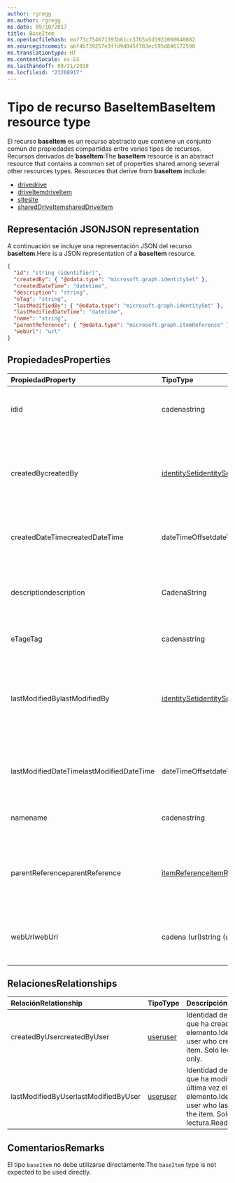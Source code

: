 ```yaml
---
author: rgregg
ms.author: rgregg
ms.date: 09/10/2017
title: BaseItem
ms.openlocfilehash: eaf73cf54671393b61cc37b5a5d1922060640882
ms.sourcegitcommit: abf4b739257e3ffd9d045f783ec595d846172590
ms.translationtype: HT
ms.contentlocale: es-ES
ms.lasthandoff: 08/21/2018
ms.locfileid: "23268917"
---
```

# <a name="baseitem-resource-type"></a><span data-ttu-id="66ce9-102">Tipo de recurso BaseItem</span><span class="sxs-lookup"><span data-stu-id="66ce9-102">BaseItem resource type</span></span>

<span data-ttu-id="66ce9-p101">El recurso **baseItem** es un recurso abstracto que contiene un conjunto común de propiedades compartidas entre varios tipos de recursos. Recursos derivados de **baseItem**:</span><span class="sxs-lookup"><span data-stu-id="66ce9-p101">The **baseItem** resource is an abstract resource that contains a common set of properties shared among several other resources types. Resources that derive from **baseItem** include:</span></span>

* [<span data-ttu-id="66ce9-105">drive</span><span class="sxs-lookup"><span data-stu-id="66ce9-105">drive</span></span>](drive.md)
* [<span data-ttu-id="66ce9-106">driveItem</span><span class="sxs-lookup"><span data-stu-id="66ce9-106">driveItem</span></span>](driveitem.md)
* [<span data-ttu-id="66ce9-107">site</span><span class="sxs-lookup"><span data-stu-id="66ce9-107">site</span></span>](site.md)
* [<span data-ttu-id="66ce9-108">sharedDriveItem</span><span class="sxs-lookup"><span data-stu-id="66ce9-108">sharedDriveItem</span></span>](shareddriveitem.md)

## <a name="json-representation"></a><span data-ttu-id="66ce9-109">Representación JSON</span><span class="sxs-lookup"><span data-stu-id="66ce9-109">JSON representation</span></span>

<span data-ttu-id="66ce9-110">A continuación se incluye una representación JSON del recurso **baseItem**.</span><span class="sxs-lookup"><span data-stu-id="66ce9-110">Here is a JSON representation of a **baseItem** resource.</span></span>

<!-- {
  "blockType": "resource",
  "optionalProperties": [ "createdBy", "lastModifiedBy", "description", "parentReference", "webUrl" ],
  "keyProperty": "id",
  "abstract": true,
  "baseType": "microsoft.graph.entity",
  "@odata.type": "microsoft.graph.baseItem"
}-->

```json
{
  "id": "string (identifier)",
  "createdBy": { "@odata.type": "microsoft.graph.identitySet" },
  "createdDateTime": "datetime",
  "description": "string",
  "eTag": "string",
  "lastModifiedBy": { "@odata.type": "microsoft.graph.identitySet" },
  "lastModifiedDateTime": "datetime",
  "name": "string",
  "parentReference": { "@odata.type": "microsoft.graph.itemReference" },
  "webUrl": "url"
}
```

## <a name="properties"></a><span data-ttu-id="66ce9-111">Propiedades</span><span class="sxs-lookup"><span data-stu-id="66ce9-111">Properties</span></span>

| <span data-ttu-id="66ce9-112">Propiedad</span><span class="sxs-lookup"><span data-stu-id="66ce9-112">Property</span></span>             | <span data-ttu-id="66ce9-113">Tipo</span><span class="sxs-lookup"><span data-stu-id="66ce9-113">Type</span></span>              | <span data-ttu-id="66ce9-114">Descripción</span><span class="sxs-lookup"><span data-stu-id="66ce9-114">Description</span></span>                                                                            |
| :------------------- | :---------------- | :------------------------------------------------------------------------------------- |
| <span data-ttu-id="66ce9-115">id</span><span class="sxs-lookup"><span data-stu-id="66ce9-115">id</span></span>                   | <span data-ttu-id="66ce9-116">cadena</span><span class="sxs-lookup"><span data-stu-id="66ce9-116">string</span></span>            | <span data-ttu-id="66ce9-p102">El identificador único de la unidad. Solo lectura.</span><span class="sxs-lookup"><span data-stu-id="66ce9-p102">The unique identifier of the drive. Read-only.</span></span>                                         |
| <span data-ttu-id="66ce9-119">createdBy</span><span class="sxs-lookup"><span data-stu-id="66ce9-119">createdBy</span></span>            | <span data-ttu-id="66ce9-120">[identitySet][]</span><span class="sxs-lookup"><span data-stu-id="66ce9-120">[identitySet][]</span></span>   | <span data-ttu-id="66ce9-p103">Identidad del usuario, del dispositivo o de la aplicación que ha creado el elemento. Solo lectura.</span><span class="sxs-lookup"><span data-stu-id="66ce9-p103">Identity of the user, device, or application which created the item. Read-only.</span></span>        |
| <span data-ttu-id="66ce9-123">createdDateTime</span><span class="sxs-lookup"><span data-stu-id="66ce9-123">createdDateTime</span></span>      | <span data-ttu-id="66ce9-124">dateTimeOffset</span><span class="sxs-lookup"><span data-stu-id="66ce9-124">dateTimeOffset</span></span>    | <span data-ttu-id="66ce9-p104">Fecha y hora de creación del elemento. Solo lectura.</span><span class="sxs-lookup"><span data-stu-id="66ce9-p104">Date and time of item creation. Read-only.</span></span>                                             |
| <span data-ttu-id="66ce9-127">description</span><span class="sxs-lookup"><span data-stu-id="66ce9-127">description</span></span>          | <span data-ttu-id="66ce9-128">Cadena</span><span class="sxs-lookup"><span data-stu-id="66ce9-128">String</span></span>            | <span data-ttu-id="66ce9-129">Proporciona una descripción del elemento visible para el usuario.</span><span class="sxs-lookup"><span data-stu-id="66ce9-129">Provides a user-visible description of the item. Read-write.</span></span> <span data-ttu-id="66ce9-130">Opcional.</span><span class="sxs-lookup"><span data-stu-id="66ce9-130">Optional.</span></span>                             |
| <span data-ttu-id="66ce9-131">eTag</span><span class="sxs-lookup"><span data-stu-id="66ce9-131">eTag</span></span>                 | <span data-ttu-id="66ce9-132">cadena</span><span class="sxs-lookup"><span data-stu-id="66ce9-132">string</span></span>            | <span data-ttu-id="66ce9-p106">ETag para el elemento. Solo lectura.</span><span class="sxs-lookup"><span data-stu-id="66ce9-p106">ETag for the item. Read-only.</span></span>                                                          |
| <span data-ttu-id="66ce9-135">lastModifiedBy</span><span class="sxs-lookup"><span data-stu-id="66ce9-135">lastModifiedBy</span></span>       | <span data-ttu-id="66ce9-136">[identitySet][]</span><span class="sxs-lookup"><span data-stu-id="66ce9-136">[identitySet][]</span></span>   | <span data-ttu-id="66ce9-p107">Identidad del usuario, el dispositivo y la aplicación que modificó por última vez el elemento. Solo lectura.</span><span class="sxs-lookup"><span data-stu-id="66ce9-p107">Identity of the user, device, and application which last modified the item. Read-only.</span></span> |
| <span data-ttu-id="66ce9-139">lastModifiedDateTime</span><span class="sxs-lookup"><span data-stu-id="66ce9-139">lastModifiedDateTime</span></span> | <span data-ttu-id="66ce9-140">dateTimeOffset</span><span class="sxs-lookup"><span data-stu-id="66ce9-140">dateTimeOffset</span></span>    | <span data-ttu-id="66ce9-p108">Fecha y hora de la última modificación del elemento. Solo lectura.</span><span class="sxs-lookup"><span data-stu-id="66ce9-p108">Date and time the item was last modified. Read-only.</span></span>                                   |
| <span data-ttu-id="66ce9-143">name</span><span class="sxs-lookup"><span data-stu-id="66ce9-143">name</span></span>                 | <span data-ttu-id="66ce9-144">cadena</span><span class="sxs-lookup"><span data-stu-id="66ce9-144">string</span></span>            | <span data-ttu-id="66ce9-p109">Nombre del elemento. Lectura y escritura.</span><span class="sxs-lookup"><span data-stu-id="66ce9-p109">The name of the item. Read-write.</span></span>                                                      |
| <span data-ttu-id="66ce9-147">parentReference</span><span class="sxs-lookup"><span data-stu-id="66ce9-147">parentReference</span></span>      | <span data-ttu-id="66ce9-148">[itemReference][]</span><span class="sxs-lookup"><span data-stu-id="66ce9-148">[itemReference][]</span></span> | <span data-ttu-id="66ce9-p110">Información primaria, si el elemento tiene un elemento primario. Lectura y escritura.</span><span class="sxs-lookup"><span data-stu-id="66ce9-p110">Parent information, if the item has a parent. Read-write.</span></span>                              |
| <span data-ttu-id="66ce9-151">webUrl</span><span class="sxs-lookup"><span data-stu-id="66ce9-151">webUrl</span></span>               | <span data-ttu-id="66ce9-152">cadena (url)</span><span class="sxs-lookup"><span data-stu-id="66ce9-152">string (url)</span></span>      | <span data-ttu-id="66ce9-p111">Dirección URL que muestra el recurso en el explorador. Solo lectura.</span><span class="sxs-lookup"><span data-stu-id="66ce9-p111">URL that displays the resource in the browser. Read-only.</span></span>                              |

## <a name="relationships"></a><span data-ttu-id="66ce9-155">Relaciones</span><span class="sxs-lookup"><span data-stu-id="66ce9-155">Relationships</span></span>

| <span data-ttu-id="66ce9-156">Relación</span><span class="sxs-lookup"><span data-stu-id="66ce9-156">Relationship</span></span>       | <span data-ttu-id="66ce9-157">Tipo</span><span class="sxs-lookup"><span data-stu-id="66ce9-157">Type</span></span>     | <span data-ttu-id="66ce9-158">Descripción</span><span class="sxs-lookup"><span data-stu-id="66ce9-158">Description</span></span>
|:-------------------|:---------|:---------------------------------------------
| <span data-ttu-id="66ce9-159">createdByUser</span><span class="sxs-lookup"><span data-stu-id="66ce9-159">createdByUser</span></span>      | <span data-ttu-id="66ce9-160">[user][]</span><span class="sxs-lookup"><span data-stu-id="66ce9-160">[user][]</span></span> | <span data-ttu-id="66ce9-161">Identidad del usuario que ha creado el elemento.</span><span class="sxs-lookup"><span data-stu-id="66ce9-161">Identity of the user who created the item.</span></span> <span data-ttu-id="66ce9-162">Solo lectura.</span><span class="sxs-lookup"><span data-stu-id="66ce9-162">Read-only.</span></span>
| <span data-ttu-id="66ce9-163">lastModifiedByUser</span><span class="sxs-lookup"><span data-stu-id="66ce9-163">lastModifiedByUser</span></span> | <span data-ttu-id="66ce9-164">[user][]</span><span class="sxs-lookup"><span data-stu-id="66ce9-164">[user][]</span></span> | <span data-ttu-id="66ce9-165">Identidad del usuario que ha modificado por última vez el elemento.</span><span class="sxs-lookup"><span data-stu-id="66ce9-165">Identity of the user who last modified the item.</span></span> <span data-ttu-id="66ce9-166">Solo lectura.</span><span class="sxs-lookup"><span data-stu-id="66ce9-166">Read-only.</span></span>

[identitySet]: identityset.md
[itemReference]: itemreference.md
[user]: user.md

## <a name="remarks"></a><span data-ttu-id="66ce9-170">Comentarios</span><span class="sxs-lookup"><span data-stu-id="66ce9-170">Remarks</span></span>

<span data-ttu-id="66ce9-171">El tipo `baseItem` no debe utilizarse directamente.</span><span class="sxs-lookup"><span data-stu-id="66ce9-171">The `baseItem` type is not expected to be used directly.</span></span>

<!-- uuid: 8fcb5dbc-d5aa-4681-8e31-b001d5168d79
2015-10-25 14:57:30 UTC -->
<!-- {
  "type": "#page.annotation",
  "description": "",
  "keywords": "",
  "section": "documentation",
  "tocPath": "Resources/BaseItem"
} -->
